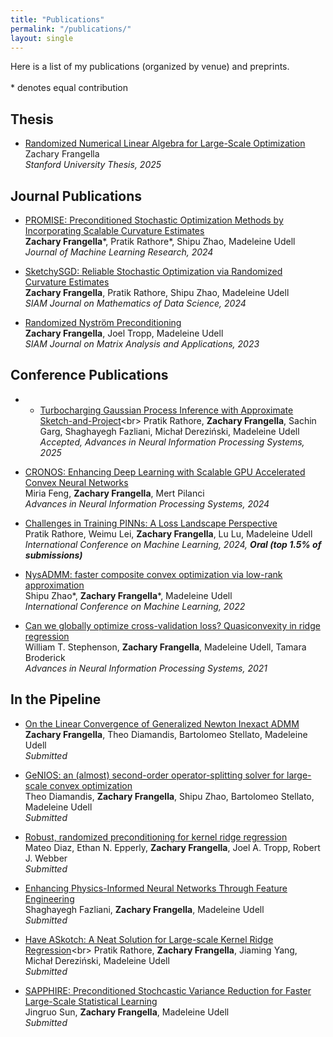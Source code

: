 ```yaml
---
title: "Publications"
permalink: "/publications/"
layout: single
---
```

Here is a list of my publications (organized by venue) and preprints. <br>
<br>
\* denotes equal contribution

## Thesis
- [Randomized Numerical Linear Algebra for Large-Scale Optimization](https://github.com/zfrangella/zfrangella.github.io/files/thesis.pdf)<br>
  Zachary Frangella <br>
 _Stanford University Thesis, 2025_

## Journal Publications
- [PROMISE: Preconditioned Stochastic Optimization Methods by Incorporating Scalable Curvature Estimates](https://jmlr.org/papers/v25/23-1187.html)<br>
**Zachary Frangella**\*, Pratik Rathore\*, Shipu Zhao, Madeleine Udell<br>
_Journal of Machine Learning Research, 2024_

- [SketchySGD: Reliable Stochastic Optimization via Randomized Curvature Estimates](https://epubs.siam.org/doi/10.1137/23M1575330)<br>
  **Zachary Frangella**, Pratik Rathore, Shipu Zhao, Madeleine Udell<br>
  _SIAM Journal on Mathematics of Data Science, 2024_

- [Randomized Nyström Preconditioning](https://epubs.siam.org/doi/10.1137/21M1466244)<br>
  **Zachary Frangella**, Joel Tropp, Madeleine Udell<br>
  _SIAM Journal on Matrix Analysis and Applications, 2023_

## Conference Publications
- - [Turbocharging Gaussian Process Inference with Approximate Sketch-and-Project](https://arxiv.org/pdf/2505.13723?)<br>
 Pratik Rathore, **Zachary Frangella**, Sachin Garg, Shaghayegh Fazliani, Michał Dereziński, Madeleine Udell<br>
 _Accepted, Advances in Neural Information Processing Systems, 2025_

- [CRONOS: Enhancing Deep Learning with Scalable GPU Accelerated Convex Neural Networks](https://openreview.net/pdf?id=YfLzYczAo3)<br>
  Miria Feng, **Zachary Frangella**, Mert Pilanci<br>
  _Advances in Neural Information Processing Systems, 2024_
  
- [Challenges in Training PINNs: A Loss Landscape Perspective](https://proceedings.mlr.press/v235/rathore24a.html)<br>
  Pratik Rathore, Weimu Lei, **Zachary Frangella**, Lu Lu, Madeleine Udell<br>
  _International Conference on Machine Learning, 2024, **Oral (top 1.5% of submissions)**_

- [NysADMM: faster composite convex optimization via low-rank approximation](https://proceedings.mlr.press/v162/zhao22a.html)<br>
  Shipu Zhao\*, **Zachary Frangella**\*, Madeleine Udell<br>
  _International Conference on Machine Learning, 2022_

- [Can we globally optimize cross-validation loss? Quasiconvexity in ridge regression](https://proceedings.neurips.cc/paper/2021/file/cc298d5bc587e1b650f80e10449ee9d5-Paper.pdf)<br>
William T. Stephenson, **Zachary Frangella**, Madeleine Udell, Tamara Broderick<br>
  _Advances in Neural Information Processing Systems, 2021_

## In the Pipeline
- [On the Linear Convergence of Generalized Newton Inexact ADMM](https://arxiv.org/pdf/2302.03863)<br>
  **Zachary Frangella**, Theo Diamandis, Bartolomeo Stellato, Madeleine Udell<br>
  _Submitted_

- [GeNIOS: an (almost) second-order operator-splitting solver for large-scale convex optimization](https://arxiv.org/pdf/2310.08333)<br>
Theo Diamandis, **Zachary Frangella**, Shipu Zhao, Bartolomeo Stellato, Madeleine Udell<br>
  _Submitted_

- [Robust, randomized preconditioning for kernel ridge regression](https://arxiv.org/pdf/2304.12465)<br>
  Mateo Diaz, Ethan N. Epperly, **Zachary Frangella**, Joel A. Tropp, Robert J. Webber<br>
  _Submitted_

- [Enhancing Physics-Informed Neural Networks Through Feature Engineering](https://arxiv.org/pdf/2502.07209)<br>
  Shaghayegh Fazliani, **Zachary Frangella**, Madeleine Udell<br>
  _Submitted_

- [Have ASkotch: A Neat Solution for Large-scale Kernel Ridge Regression](https://arxiv.org/pdf/2407.10070?)<br>
Pratik Rathore, **Zachary Frangella**, Jiaming Yang, Michał Dereziński, Madeleine Udell<br>
  _Submitted_

- [SAPPHIRE: Preconditioned Stochcastic Variance Reduction for Faster Large-Scale Statistical Learning](https://github.com/zfrangella/zfrangella.github.io/files/SAPPHIRE.pdf)<br>
 Jingruo Sun, **Zachary Frangella**, Madeleine Udell<br>
 _Submitted_
